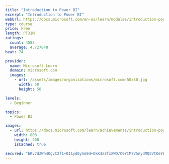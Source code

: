 ```yaml
---
title: "Introduction to Power BI"
excerpt: "Introduction to Power BI"
webUrl: https://docs.microsoft.com/en-us/learn/modules/introduction-power-bi/
type: course
price: Free
length: PT31M
ratings:
  count: 4582
  average: 4.727848
heat: 74

provider:
  name: Microsoft Learn
  domain: microsoft.com
  images:
    - url: /assets/images/organizations/microsoft.com-50x50.jpg
      width: 50
      height: 50

levels:
  - Beginner

topics:
  - Power BI

images:
  - url: https://docs.microsoft.com/learn/achievements/introduction-power-bi-social.png
    width: 800
    height: 400
    isCached: true

secured: "bRv7dZWh4OgvC2f1+OI1yd0ySm9d+OkK4zZfxXWO/O9YIM7V5nydMQ5VtOeYE77ARjpH+eSBiveO5gw+5ZzEIY61rGMtUQvp8gNsMdVtbPNncqh9vgDfPywkakKl7g+rBYA1pW7+rhqKuxBDd/LRP7Ggje8v3+AzHjMsXSV/zC4FDaJbD2EQH6Fi86zFQ1elz1kUInas/hNFuBu1KJTSxIOh72IK6iTSFWSG02Gx+fqWQCEPWtBRDUyIOqeiYwiHOTkThZq5VcNGZR0WGBIzl3ObBgfOoinca01ZIsfkCPme56UCbphc35D4kraoo5fxW5R7N8PSvTGyRO2ARVrQr1/wbM51n8AyvQuZdjeOkXp3NoRei5XbnHDyea/nI0F5y9hbFryP0f/pIv7Jix/22eAAlsh7dQuxSoDUCzTTmI4=;MFN6t4kJwAf4RlekSqSSHw=="
---
```



